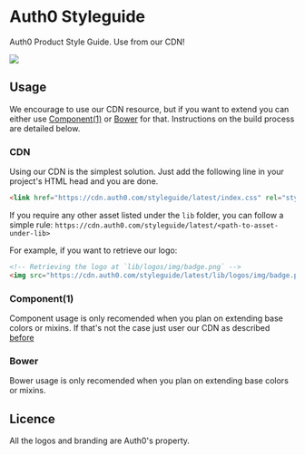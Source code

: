 Auth0 Styleguide
================

Auth0 Product Style Guide. Use from our CDN!

<img src="https://i.cloudup.com/xJ2BeIkuhR.png" />

## Usage

We encourage to use our CDN resource, but if you want to extend you can either use [Component(1)][component-home] or [Bower][bower-home] for that.
Instructions on the build process are detailed below.

### CDN
Using our CDN is the simplest solution. Just add the following line in your project's HTML head and you are done.

~~~html
<link href="https://cdn.auth0.com/styleguide/latest/index.css" rel="stylesheet" />
~~~

If you require any other asset listed under the `lib` folder, you can follow a simple rule: `https://cdn.auth0.com/styleguide/latest/<path-to-asset-under-lib>`

For example, if you want to retrieve our logo:

```html
<!-- Retrieving the logo at `lib/logos/img/badge.png` -->
<img src="https://cdn.auth0.com/styleguide/latest/lib/logos/img/badge.png">
```

### Component(1)

Component usage is only recomended when you plan on extending base colors or mixins. If that's not the case just user our CDN as described [before][cdn-hash]

### Bower

Bower usage is only recomended when you plan on extending base colors or mixins.

## Licence

All the logos and branding are Auth0's property.

<!-- Resources -->
[cdn-hash]: #cdn
[component-home]: https://github.com/componentjs/component
[bower-home]: https://bower.io
